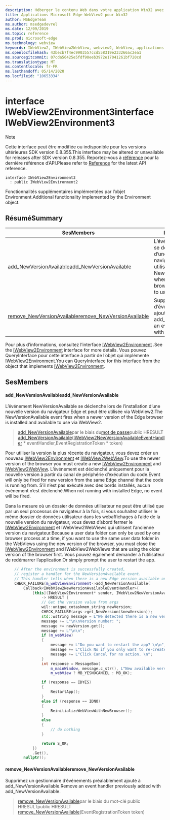 ```yaml
---
description: Héberger le contenu Web dans votre application Win32 avec le contrôle Microsoft Edge WebView2
title: Applications Microsoft Edge WebView2 pour Win32
author: MSEdgeTeam
ms.author: msedgedevrel
ms.date: 12/09/2019
ms.topic: reference
ms.prod: microsoft-edge
ms.technology: webview
keywords: IWebView2, IWebView2WebView, webview2, WebView, applications Win32, Win32, Edge
ms.openlocfilehash: 43becb7f4ec9903557ccd558319e233266ac2ea1
ms.sourcegitcommit: 07cda56425e5fdf90eeb3972e17041261bf720cd
ms.translationtype: MT
ms.contentlocale: fr-FR
ms.lasthandoff: 05/14/2020
ms.locfileid: "10653334"
---
```

# <span data-ttu-id="d2169-104">interface IWebView2Environment3</span><span class="sxs-lookup"><span data-stu-id="d2169-104">interface IWebView2Environment3</span></span> 

> [!NOTE]
> <span data-ttu-id="d2169-105">Cette interface peut être modifiée ou indisponible pour les versions ultérieures SDK version 0.8.355.</span><span class="sxs-lookup"><span data-stu-id="d2169-105">This interface may be altered or unavailable for releases after SDK version 0.8.355.</span></span> <span data-ttu-id="d2169-106">Reportez-vous à [référence](../../../webview2-api-reference.md) pour la dernière référence d’API.</span><span class="sxs-lookup"><span data-stu-id="d2169-106">Please refer to [Reference](../../../webview2-api-reference.md) for the latest API reference.</span></span>

```
interface IWebView2Environment3
  : public IWebView2Environment2
```

<span data-ttu-id="d2169-107">Fonctionnalités supplémentaires implémentées par l’objet Environment.</span><span class="sxs-lookup"><span data-stu-id="d2169-107">Additional functionality implemented by the Environment object.</span></span>

## <span data-ttu-id="d2169-108">Résumé</span><span class="sxs-lookup"><span data-stu-id="d2169-108">Summary</span></span>

 <span data-ttu-id="d2169-109">Ses</span><span class="sxs-lookup"><span data-stu-id="d2169-109">Members</span></span>                        | <span data-ttu-id="d2169-110">Descriptions</span><span class="sxs-lookup"><span data-stu-id="d2169-110">Descriptions</span></span>
--------------------------------|---------------------------------------------
[<span data-ttu-id="d2169-111">add_NewVersionAvailable</span><span class="sxs-lookup"><span data-stu-id="d2169-111">add_NewVersionAvailable</span></span>](#add_newversionavailable) | <span data-ttu-id="d2169-112">L’événement NewVersionAvailable se déclenche lors de l’installation d’une nouvelle version du navigateur Edge et peut être utilisée via WebView2.</span><span class="sxs-lookup"><span data-stu-id="d2169-112">The NewVersionAvailable event fires when a newer version of the Edge browser is installed and available to use via WebView2.</span></span>
[<span data-ttu-id="d2169-113">remove_NewVersionAvailable</span><span class="sxs-lookup"><span data-stu-id="d2169-113">remove_NewVersionAvailable</span></span>](#remove_newversionavailable) | <span data-ttu-id="d2169-114">Supprimez un gestionnaire d’événements préalablement ajouté à add_NewVersionAvailable.</span><span class="sxs-lookup"><span data-stu-id="d2169-114">Remove an event handler previously added with add_NewVersionAvailable.</span></span>

<span data-ttu-id="d2169-115">Pour plus d’informations, consultez l’interface [IWebView2Environment](IWebView2Environment.md) .</span><span class="sxs-lookup"><span data-stu-id="d2169-115">See the [IWebView2Environment](IWebView2Environment.md) interface for more details.</span></span> <span data-ttu-id="d2169-116">Vous pouvez QueryInterface pour cette interface à partir de l’objet qui implémente [IWebView2Environment](IWebView2Environment.md).</span><span class="sxs-lookup"><span data-stu-id="d2169-116">You can QueryInterface for this interface from the object that implements [IWebView2Environment](IWebView2Environment.md).</span></span>

## <span data-ttu-id="d2169-117">Ses</span><span class="sxs-lookup"><span data-stu-id="d2169-117">Members</span></span>

#### <span data-ttu-id="d2169-118">add_NewVersionAvailable</span><span class="sxs-lookup"><span data-stu-id="d2169-118">add_NewVersionAvailable</span></span> 

<span data-ttu-id="d2169-119">L’événement NewVersionAvailable se déclenche lors de l’installation d’une nouvelle version du navigateur Edge et peut être utilisée via WebView2.</span><span class="sxs-lookup"><span data-stu-id="d2169-119">The NewVersionAvailable event fires when a newer version of the Edge browser is installed and available to use via WebView2.</span></span>

> <span data-ttu-id="d2169-120">[add_NewVersionAvailable](#add_newversionavailable)par le biais du[mot de passe](IWebView2NewVersionAvailableEventHandler.md)</span><span class="sxs-lookup"><span data-stu-id="d2169-120">public HRESULT [add_NewVersionAvailable](#add_newversionavailable)([IWebView2NewVersionAvailableEventHandler](IWebView2NewVersionAvailableEventHandler.md) \* eventHandler,EventRegistrationToken \* token)</span></span>

<span data-ttu-id="d2169-121">Pour utiliser la version la plus récente du navigateur, vous devez créer un nouveau [IWebView2Environment](IWebView2Environment.md) et [IWebView2WebView](IWebView2WebView.md).</span><span class="sxs-lookup"><span data-stu-id="d2169-121">To use the newer version of the browser you must create a new [IWebView2Environment](IWebView2Environment.md) and [IWebView2WebView](IWebView2WebView.md).</span></span> <span data-ttu-id="d2169-122">L’événement est déclenché uniquement pour la nouvelle version à partir du canal de périphérie d’exécution du code.</span><span class="sxs-lookup"><span data-stu-id="d2169-122">Event will only be fired for new version from the same Edge channel that the code is running from.</span></span> <span data-ttu-id="d2169-123">S’il n’est pas exécuté avec des bords installés, aucun événement n’est déclenché.</span><span class="sxs-lookup"><span data-stu-id="d2169-123">When not running with installed Edge, no event will be fired.</span></span>

<span data-ttu-id="d2169-124">Dans la mesure où un dossier de données utilisateur ne peut être utilisé que par un seul processus de navigateur à la fois, si vous souhaitez utiliser le même dossier de données utilisateur dans les webaffichages à l’aide de la nouvelle version du navigateur, vous devez d’abord fermer le [IWebView2Environment](IWebView2Environment.md) et IWebView2WebViews qui utilisent l’ancienne version du navigateur.</span><span class="sxs-lookup"><span data-stu-id="d2169-124">Because a user data folder can only be used by one browser process at a time, if you want to use the same user data folder in the WebViews using the new version of the browser, you must close the [IWebView2Environment](IWebView2Environment.md) and IWebView2WebViews that are using the older version of the browser first.</span></span> <span data-ttu-id="d2169-125">Vous pouvez également demander à l’utilisateur de redémarrer l’application.</span><span class="sxs-lookup"><span data-stu-id="d2169-125">Or simply prompt the user to restart the app.</span></span>

```cpp
    // After the environment is successfully created,
    // register a handler for the NewVersionAvailable event.
    // This handler tells when there is a new Edge version available on the machine.
    CHECK_FAILURE(m_webViewEnvironment->add_NewVersionAvailable(
        Callback<IWebView2NewVersionAvailableEventHandler>(
            [this](IWebView2Environment* sender, IWebView2NewVersionAvailableEventArgs* args)
                -> HRESULT {
                // Get the version value from args
                wil::unique_cotaskmem_string newVersion;
                CHECK_FAILURE(args->get_NewVersion(&newVersion));
                std::wstring message = L"We detected there is a new version for the browser.";
                message += L"\n\nVersion number: ";
                message += newVersion.get();
                message += L"\n\n";
                if (m_webView)
                {
                    message += L"Do you want to restart the app? \n\n";
                    message += L"Click No if you only want to re-create the webviews. \n";
                    message += L"Click Cancel for no action. \n";
                }
                int response = MessageBox(
                    m_mainWindow, message.c_str(), L"New available version",
                    m_webView ? MB_YESNOCANCEL : MB_OK);

                if (response == IDYES)
                {
                    RestartApp();
                }
                else if (response == IDNO)
                {
                    ReinitializeWebViewWithNewBrowser();
                }
                else
                {
                    // do nothing
                }

                return S_OK;
            })
            .Get(),
        nullptr));
```

#### <span data-ttu-id="d2169-126">remove_NewVersionAvailable</span><span class="sxs-lookup"><span data-stu-id="d2169-126">remove_NewVersionAvailable</span></span> 

<span data-ttu-id="d2169-127">Supprimez un gestionnaire d’événements préalablement ajouté à add_NewVersionAvailable.</span><span class="sxs-lookup"><span data-stu-id="d2169-127">Remove an event handler previously added with add_NewVersionAvailable.</span></span>

> <span data-ttu-id="d2169-128">[remove_NewVersionAvailable](#remove_newversionavailable)par le biais du mot-clé public HRESULT</span><span class="sxs-lookup"><span data-stu-id="d2169-128">public HRESULT [remove_NewVersionAvailable](#remove_newversionavailable)(EventRegistrationToken token)</span></span>

